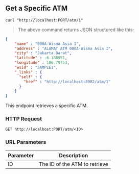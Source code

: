 ## Get a Specific ATM

```shell
curl "http://localhost:PORT/atm/1"

```

> The above command returns JSON structured like this:

```json
{
    "name" : "000A-Wisma Asia I",
    "address" : "ALAMAT ATM 000A-Wisma Asia I",
    "city" : "Jakarta Barat",
    "latitude" : -6.188951,
    "longitude" : 106.79753,
    "wsid" : "SAMPLE1",
    "_links" : {
      "self" : {
        "href" : "http://localhost:8082/atm/1"
      }
    }
}
```

This endpoint retrieves a specific ATM.

### HTTP Request

`GET http://localhost:PORT/atm/<ID>`

### URL Parameters

Parameter | Description
--------- | -----------
ID | The ID of the ATM to retrieve

